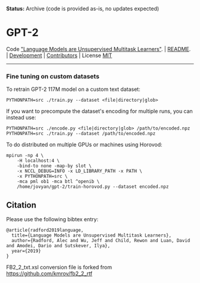 **Status:** Archive (code is provided as-is, no updates expected)

# GPT-2
Code ["Language Models are Unsupervised Multitask Learners"](https://d4mucfpksywv.cloudfront.net/better-language-models/language-models.pdf). | [README](https://github.com/openai/gpt-2/blob/master/README.md). | [Development](https://github.com/openai/gpt-2/blob/master/DEVELOPERS.md) | [Contributors](https://github.com/openai/gpt-2/blob/master/CONTRIBUTORS.md) | License [MIT](./LICENSE)
_________________________________________________________________________________________________________________
### Fine tuning on custom datasets

To retrain GPT-2 117M model on a custom text dataset:

```
PYTHONPATH=src ./train.py --dataset <file|directory|glob>
```

If you want to precompute the dataset's encoding for multiple runs, you can instead use:

```
PYTHONPATH=src ./encode.py <file|directory|glob> /path/to/encoded.npz
PYTHONPATH=src ./train.py --dataset /path/to/encoded.npz
```

To do distributed on multiple GPUs or machines using Horovod: 

```
mpirun -np 4 \
    -H localhost:4 \
    -bind-to none -map-by slot \
    -x NCCL_DEBUG=INFO -x LD_LIBRARY_PATH -x PATH \
    -x PYTHONPATH=src \
    -mca pml ob1 -mca btl ^openib \
    /home/jovyan/gpt-2/train-horovod.py --dataset encoded.npz
```

## Citation

Please use the following bibtex entry:
```
@article{radford2019language,
  title={Language Models are Unsupervised Multitask Learners},
  author={Radford, Alec and Wu, Jeff and Child, Rewon and Luan, David and Amodei, Dario and Sutskever, Ilya},
  year={2019}
}
```

FB2_2_txt.xsl conversion file is forked from https://github.com/kmrov/fb2_2_rtf
